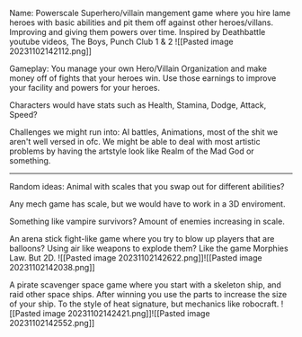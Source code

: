 Name: Powerscale
Superhero/villain mangement game where you hire lame heroes with basic abilities and pit them off against other heroes/villans. Improving and giving them powers over time.
	Inspired by Deathbattle youtube videos, The Boys, Punch Club 1 & 2
	![[Pasted image 20231102142112.png]]

Gameplay: You manage your own Hero/Villain Organization and make money off of fights that your heroes win. Use those earnings to improve your facility and powers for your heroes.

Characters would have stats such as Health, Stamina, Dodge, Attack, Speed?

Challenges we might run into:
	AI battles, Animations, most of the shit we aren't well versed in ofc.
	We might be able to deal with most artistic problems by having the artstyle look like Realm of the Mad God or something.

_____________________________________________________________

Random ideas:
Animal with scales that you swap out for different abilities?

Any mech game has scale, but we would have to work in a 3D enviroment.

Something like vampire survivors? Amount of enemies increasing in scale.

An arena stick fight-like game where you try to blow up players that are balloons? Using air like weapons to explode them? Like the game Morphies Law. But 2D. ![[Pasted image 20231102142622.png]]![[Pasted image 20231102142038.png]]

A pirate scavenger space game where you start with a skeleton ship, and raid other space ships. After winning you use the parts to increase the size of your ship. To the style of heat signature, but mechanics like robocraft.
![[Pasted image 20231102142421.png]]![[Pasted image 20231102142552.png]]
